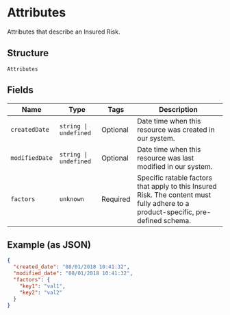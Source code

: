 
# Attributes

Attributes that describe an Insured Risk.

## Structure

`Attributes`

## Fields

| Name | Type | Tags | Description |
|  --- | --- | --- | --- |
| `createdDate` | `string \| undefined` | Optional | Date time when this resource was created in our system. |
| `modifiedDate` | `string \| undefined` | Optional | Date time when this resource was last modified in our system. |
| `factors` | `unknown` | Required | Specific ratable factors that apply to this Insured Risk. The content must fully adhere to a product-specific, pre-defined schema. |

## Example (as JSON)

```json
{
  "created_date": "08/01/2018 10:41:32",
  "modified_date": "08/01/2018 10:41:32",
  "factors": {
    "key1": "val1",
    "key2": "val2"
  }
}
```

